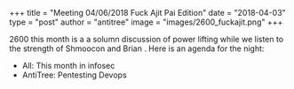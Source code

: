 +++
title =  "Meeting 04/06/2018 Fuck Ajit Pai Edition"
date = "2018-04-03"
type = "post"
author = "antitree"
image = "images/2600_fuckajit.png"
+++

2600 this month is a a solumn discussion of power lifting while we
listen to the strength of Shmoocon and Brian . Here is an agenda for the
night:

* All: This month in infosec
* AntiTree: Pentesting Devops 

